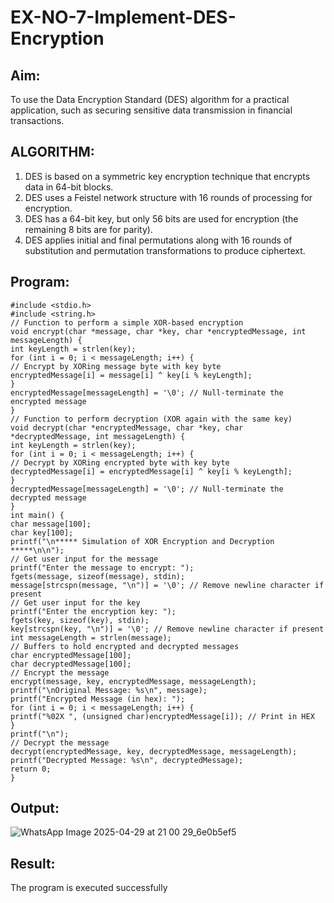 # EX-NO-7-Implement-DES-Encryption

## Aim:

To use the Data Encryption Standard (DES) algorithm for a practical application, such as securing sensitive data transmission in financial transactions.

## ALGORITHM:

1. DES is based on a symmetric key encryption technique that encrypts data in 64-bit blocks.
2. DES uses a Feistel network structure with 16 rounds of processing for encryption.
3. DES has a 64-bit key, but only 56 bits are used for encryption (the remaining 8 bits are for parity).
4. DES applies initial and final permutations along with 16 rounds of substitution and permutation transformations to produce ciphertext.

## Program:

```
#include <stdio.h>
#include <string.h>
// Function to perform a simple XOR-based encryption
void encrypt(char *message, char *key, char *encryptedMessage, int messageLength) {
int keyLength = strlen(key);
for (int i = 0; i < messageLength; i++) {
// Encrypt by XORing message byte with key byte
encryptedMessage[i] = message[i] ^ key[i % keyLength];
}
encryptedMessage[messageLength] = '\0'; // Null-terminate the encrypted message
}
// Function to perform decryption (XOR again with the same key)
void decrypt(char *encryptedMessage, char *key, char *decryptedMessage, int messageLength) {
int keyLength = strlen(key);
for (int i = 0; i < messageLength; i++) {
// Decrypt by XORing encrypted byte with key byte
decryptedMessage[i] = encryptedMessage[i] ^ key[i % keyLength];
}
decryptedMessage[messageLength] = '\0'; // Null-terminate the decrypted message
}
int main() {
char message[100];
char key[100];
printf("\n***** Simulation of XOR Encryption and Decryption *****\n\n");
// Get user input for the message
printf("Enter the message to encrypt: ");
fgets(message, sizeof(message), stdin);
message[strcspn(message, "\n")] = '\0'; // Remove newline character if present
// Get user input for the key
printf("Enter the encryption key: ");
fgets(key, sizeof(key), stdin);
key[strcspn(key, "\n")] = '\0'; // Remove newline character if present
int messageLength = strlen(message);
// Buffers to hold encrypted and decrypted messages
char encryptedMessage[100];
char decryptedMessage[100];
// Encrypt the message
encrypt(message, key, encryptedMessage, messageLength);
printf("\nOriginal Message: %s\n", message);
printf("Encrypted Message (in hex): ");
for (int i = 0; i < messageLength; i++) {
printf("%02X ", (unsigned char)encryptedMessage[i]); // Print in HEX
}
printf("\n");
// Decrypt the message
decrypt(encryptedMessage, key, decryptedMessage, messageLength);
printf("Decrypted Message: %s\n", decryptedMessage);
return 0;
}

```



## Output:

![WhatsApp Image 2025-04-29 at 21 00 29_6e0b5ef5](https://github.com/user-attachments/assets/2dfee1dd-afeb-45ad-8796-e6a19a86a6d0)



## Result:
  The program is executed successfully

